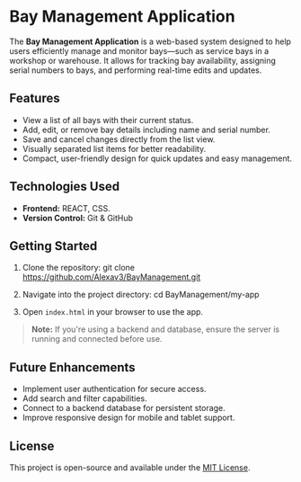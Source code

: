 # Bay Management Application

The **Bay Management Application** is a web-based system designed to help users efficiently manage and monitor bays—such as service bays in a workshop or warehouse. It allows for tracking bay availability, assigning serial numbers to bays, and performing real-time edits and updates.

## Features

- View a list of all bays with their current status.
- Add, edit, or remove bay details including name and serial number.
- Save and cancel changes directly from the list view.
- Visually separated list items for better readability.
- Compact, user-friendly design for quick updates and easy management.

## Technologies Used

- **Frontend:** REACT, CSS.
- **Version Control:** Git & GitHub

## Getting Started

1. Clone the repository:
git clone https://github.com/Alexav3/BayManagement.git
2. Navigate into the project directory:
cd BayManagement/my-app

3. Open `index.html` in your browser to use the app.

> **Note:** If you're using a backend and database, ensure the server is running and connected before use.

## Future Enhancements

- Implement user authentication for secure access.
- Add search and filter capabilities.
- Connect to a backend database for persistent storage.
- Improve responsive design for mobile and tablet support.

## License

This project is open-source and available under the [MIT License](../LICENSE).
